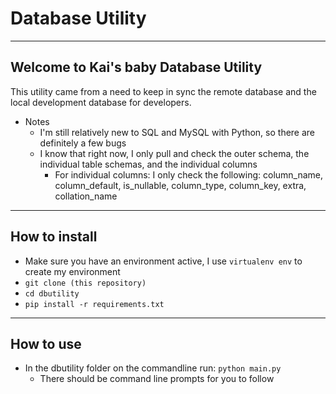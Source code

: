 # Database Utility
---------------------------------
## Welcome to Kai's baby Database Utility
This utility came from a need to keep in sync the remote database and the local development database for developers.
* Notes
  * I'm still relatively new to SQL and MySQL with Python, so there are definitely a few bugs
  * I know that right now, I only pull and check the outer schema, the individual table schemas, and the individual columns
    * For individual columns: I only check the following: column_name, column_default, is_nullable, column_type, column_key, extra, collation_name
 
---------------------------------
## How to install
* Make sure you have an environment active, I use ```virtualenv env``` to create my environment
* ```git clone (this repository)```
* ```cd dbutility```
* ```pip install -r requirements.txt```

---------------------------------
## How to use
* In the dbutility folder on the commandline run: ```python main.py```
  * There should be command line prompts for you to follow
